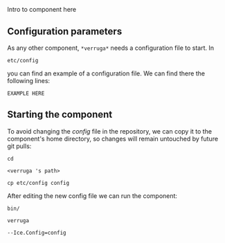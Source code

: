 ```
```
#
``` verruga
```
Intro to component here


## Configuration parameters
As any other component,
``` *verruga* ```
needs a configuration file to start. In

    etc/config

you can find an example of a configuration file. We can find there the following lines:

    EXAMPLE HERE

    
## Starting the component
To avoid changing the *config* file in the repository, we can copy it to the component's home directory, so changes will remain untouched by future git pulls:

    cd

``` <verruga 's path> ```

    cp etc/config config
    
After editing the new config file we can run the component:

    bin/

```verruga ```

    --Ice.Config=config
